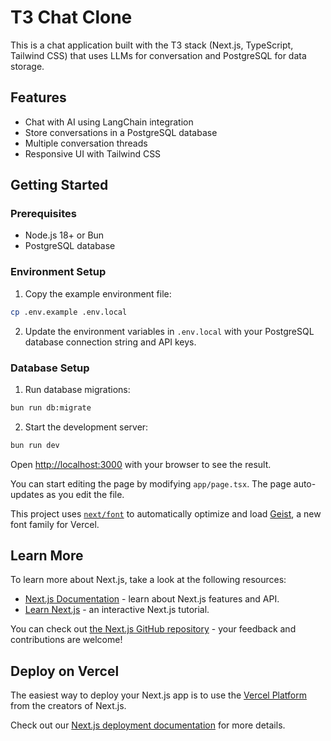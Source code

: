 # T3 Chat Clone

This is a chat application built with the T3 stack (Next.js, TypeScript, Tailwind CSS) that uses LLMs for conversation and PostgreSQL for data storage.

## Features

- Chat with AI using LangChain integration
- Store conversations in a PostgreSQL database
- Multiple conversation threads
- Responsive UI with Tailwind CSS

## Getting Started

### Prerequisites

- Node.js 18+ or Bun
- PostgreSQL database

### Environment Setup

1. Copy the example environment file:

```bash
cp .env.example .env.local
```

2. Update the environment variables in `.env.local` with your PostgreSQL database connection string and API keys.

### Database Setup

1. Run database migrations:

```bash
bun run db:migrate
```

2. Start the development server:

```bash
bun run dev
```

Open [http://localhost:3000](http://localhost:3000) with your browser to see the result.

You can start editing the page by modifying `app/page.tsx`. The page auto-updates as you edit the file.

This project uses [`next/font`](https://nextjs.org/docs/app/building-your-application/optimizing/fonts) to automatically optimize and load [Geist](https://vercel.com/font), a new font family for Vercel.

## Learn More

To learn more about Next.js, take a look at the following resources:

- [Next.js Documentation](https://nextjs.org/docs) - learn about Next.js features and API.
- [Learn Next.js](https://nextjs.org/learn) - an interactive Next.js tutorial.

You can check out [the Next.js GitHub repository](https://github.com/vercel/next.js) - your feedback and contributions are welcome!

## Deploy on Vercel

The easiest way to deploy your Next.js app is to use the [Vercel Platform](https://vercel.com/new?utm_medium=default-template&filter=next.js&utm_source=create-next-app&utm_campaign=create-next-app-readme) from the creators of Next.js.

Check out our [Next.js deployment documentation](https://nextjs.org/docs/app/building-your-application/deploying) for more details.
